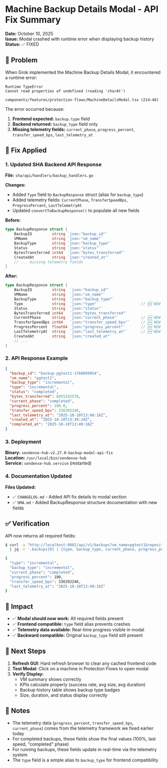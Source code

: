 # Machine Backup Details Modal - API Fix Summary

**Date:** October 10, 2025  
**Issue:** Modal crashed with runtime error when displaying backup history  
**Status:** ✅ FIXED

## 🐛 Problem

When Grok implemented the Machine Backup Details Modal, it encountered a runtime error:

```
Runtime TypeError
Cannot read properties of undefined (reading 'charAt')

components/features/protection-flows/MachineDetailsModal.tsx (214:46)
```

The error occurred because:
1. **Frontend expected:** `backup.type` field
2. **Backend returned:** `backup_type` field only
3. **Missing telemetry fields:** `current_phase`, `progress_percent`, `transfer_speed_bps`, `last_telemetry_at`

## 🔧 Fix Applied

### 1. Updated SHA Backend API Response

**File:** `sha/api/handlers/backup_handlers.go`

**Changes:**
- Added `Type` field to `BackupResponse` struct (alias for `backup_type`)
- Added telemetry fields: `CurrentPhase`, `TransferSpeedBps`, `ProgressPercent`, `LastTelemetryAt`
- Updated `convertToBackupResponse()` to populate all new fields

**Before:**
```go
type BackupResponse struct {
    BackupID         string `json:"backup_id"`
    VMName           string `json:"vm_name"`
    BackupType       string `json:"backup_type"`
    Status           string `json:"status"`
    BytesTransferred int64  `json:"bytes_transferred"`
    CreatedAt        string `json:"created_at"`
    // ... missing telemetry fields
}
```

**After:**
```go
type BackupResponse struct {
    BackupID         string  `json:"backup_id"`
    VMName           string  `json:"vm_name"`
    BackupType       string  `json:"backup_type"`
    Type             string  `json:"type"`                   // 🆕 NEW
    Status           string  `json:"status"`
    BytesTransferred int64   `json:"bytes_transferred"`
    CurrentPhase     string  `json:"current_phase"`          // 🆕 NEW
    TransferSpeedBps int64   `json:"transfer_speed_bps"`     // 🆕 NEW
    ProgressPercent  float64 `json:"progress_percent"`       // 🆕 NEW
    LastTelemetryAt  string  `json:"last_telemetry_at"`      // 🆕 NEW
    CreatedAt        string  `json:"created_at"`
    // ...
}
```

### 2. API Response Example

```json
{
  "backup_id": "backup-pgtest1-1760099954",
  "vm_name": "pgtest1",
  "backup_type": "incremental",
  "type": "incremental",
  "status": "completed",
  "bytes_transferred": 8455192576,
  "current_phase": "completed",
  "progress_percent": 100.0,
  "transfer_speed_bps": 336392246,
  "last_telemetry_at": "2025-10-10T13:40:16Z",
  "created_at": "2025-10-10T13:39:14Z",
  "completed_at": "2025-10-10T13:40:16Z"
}
```

### 3. Deployment

**Binary:** `sendense-hub-v2.27.0-backup-modal-api-fix`  
**Location:** `/usr/local/bin/sendense-hub`  
**Service:** `sendense-hub.service` (restarted)

### 4. Documentation Updated

**Files Updated:**
- ✅ `CHANGELOG.md` - Added API fix details to modal section
- ✅ `OMA.md` - Added BackupResponse structure documentation with new fields

## ✅ Verification

API now returns all required fields:

```bash
$ curl -s "http://localhost:8082/api/v1/backups?vm_name=pgtest1&repository_id=repo-local-1760055634" \
  | jq -r '.backups[0] | {type, backup_type, current_phase, progress_percent, transfer_speed_bps}'

{
  "type": "incremental",
  "backup_type": "incremental",
  "current_phase": "completed",
  "progress_percent": 100,
  "transfer_speed_bps": 336392246,
  "last_telemetry_at": "2025-10-10T13:40:16Z"
}
```

## 🎯 Impact

- ✅ **Modal should now work:** All required fields present
- ✅ **Frontend compatible:** `type` field alias prevents crashes
- ✅ **Telemetry data available:** Real-time progress visible in modal
- ✅ **Backward compatible:** Original `backup_type` field still present

## 🧪 Next Steps

1. **Refresh GUI:** Hard refresh browser to clear any cached frontend code
2. **Test Modal:** Click on a machine in Protection Flows to open modal
3. **Verify Display:** 
   - VM summary shows correctly
   - KPIs calculate properly (success rate, avg size, avg duration)
   - Backup history table shows backup type badges
   - Size, duration, and status display correctly

## 📝 Notes

- The telemetry data (`progress_percent`, `transfer_speed_bps`, `current_phase`) comes from the telemetry framework we fixed earlier today
- For completed backups, these fields show the final values (100%, last speed, "completed" phase)
- For running backups, these fields update in real-time via the telemetry system
- The `type` field is a simple alias to `backup_type` for frontend compatibility


